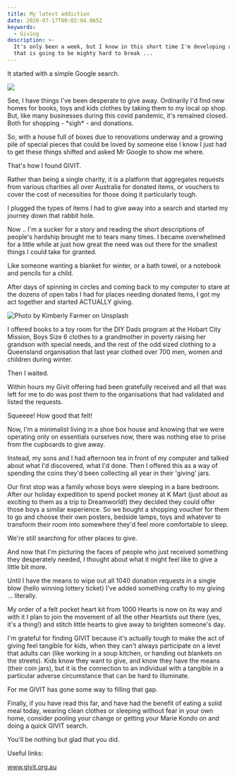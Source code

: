 ```yaml
---
title: My latest addiction
date: 2020-07-17T00:02:04.065Z
keywords:
  - Giving
description: >-
  It's only been a week, but I know in this short time I'm developing a habit
  that is going to be mighty hard to break ...
---
```

It started with a simple Google search. 

![](/img/screen-shot-2020-07-17-at-10.35.10-am.png)

See, I have things I've been desperate to give away. Ordinarily I'd find new homes for books, toys and kids clothes by taking them to my local op shop. But, like many businesses  during this covid pandemic, it's remained closed. Both for shopping - \*sigh\* - and donations.  

So, with a house full of boxes due to renovations underway and a growing pile of special pieces that could be loved by someone else I know I just had to get these things shifted and asked Mr Google to show me where. 

That's how I found GIVIT.

Rather than being a single charity, it is a platform that aggregates requests from various charities all over Australia for donated items, or vouchers to cover the cost of necessities for those doing it particularly tough. 

I plugged the types of items I had to give away into a search and started my journey down that rabbit hole. 

Now .. I'm a sucker for a story and reading the short descriptions of people's hardship brought me to tears many times. I became overwhelmed for a little while at just how great the need was out there for the smallest things I could take for granted.   

Like someone wanting a blanket for winter, or a bath towel, or a notebook and pencils for a child. 

After days of spinning in circles and coming back to my computer to stare at the dozens of open tabs I had for places needing donated items, I got my act together and started ACTUALLY giving. 

![Photo by Kimberly Farmer on Unsplash](/img/photo-1497633762265-9d179a990aa6.jpeg)

I offered books to a toy room for the DIY Dads program at the Hobart City Mission, Boys Size 6 clothes to a grandmother in poverty raising her grandson with special needs, and the rest of the odd sized clothing to a Queensland organisation that last year clothed over 700 men, women and children during winter. 

Then I waited. 

Within hours my Givit offering had been gratefully received and all that was left for me to do was post them to the organisations that had validated and listed the requests. 

Squeeee!  How good that felt!

Now, I'm a minimalist living in a shoe box house and knowing that we were operating only on essentials ourselves now, there was nothing else to prise from the cupboards to give away.

Instead, my sons and I had afternoon tea in front of my computer and talked about what I'd discovered, what I'd done. Then I offered this as a way of spending the coins they'd been collecting all year in their 'giving' jars.

Our first stop was a family whose boys were sleeping in a bare bedroom. After our holiday expedition to spend pocket money at K Mart (just about as exciting to them as a trip to Dreamworld!) they decided they could offer those boys a similar experience. So we bought a shopping voucher for them to go and choose their own posters, bedside lamps, toys and whatever to transform their room into somewhere they'd feel more comfortable to sleep.

We're still searching for other places to give. 

And now that I'm picturing the faces of people who just received something they desperately needed, I thought about what it might feel like to give a little bit more.

Until I have the means to wipe out all 1040 donation requests in a single blow (hello winning lottery ticket) I've added something crafty to my giving ... literally.

My order of a felt pocket heart kit from 1000 Hearts is now on its way and with it I plan to join the movement of all the other Heartists out there (yes, it's a thing!) and stitch little hearts to give away to brighten someone's day. 

I'm grateful for finding GIVIT because it's actually tough to make the act of giving feel tangible for kids, when they can't always participate on a level that adults can (like working in a soup kitchen, or handing out blankets on the streets). Kids know they want to give, and know they have the means (their coin jars), but it is the connection to an individual with a tangible in a particular adverse circumstance that can be hard to illuminate. 

For me GIVIT has gone some way to filling that gap. 

Finally, if you have read this far, and have had the benefit of eating a solid meal today, wearing clean clothes or sleeping without fear in your own home, consider pooling your change or getting your Marie Kondo on and doing a quick GIVIT search.

You'll be nothing but glad that you did.



Useful links:

www.givit.org.au
